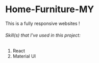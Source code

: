 # Home-Furniture-MY

This is a fully responsive websites !

###### Skill(s) that I've used in this project:

1) React
2) Material UI
